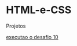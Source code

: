 # HTML-e-CSS
 Projetos 

 <a href=' https://vit0r-r0drigues.github.io/HTML-e-CSS/ex021desafios/desafio10.html'>executao o desafio 10</a>
